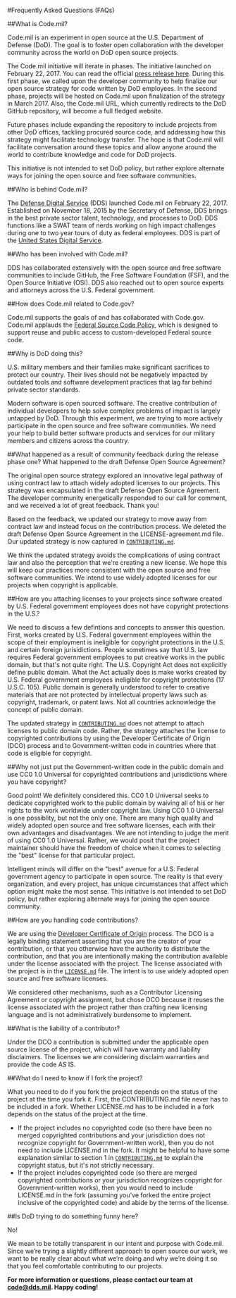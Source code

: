 #Frequently Asked Questions (FAQs)

##What is Code.mil?

Code.mil is an experiment in open source at the U.S. Department of Defense (DoD). The goal is to foster open collaboration with the developer community across the world on DoD open source projects.  

The Code.mil initiative will iterate in phases. The initiative launched on February 22, 2017. You can read the official [press release here](https://www.defense.gov/News/News-Releases/News-Release-View/Article/1092364/dod-announces-the-launch-of-codemil-an-experiment-in-open-source). During this first phase, we called upon the developer community to help finalize our open source strategy for code written by DoD employees. In the second phase, projects will be hosted on Code.mil upon finalization of the strategy in March 2017. Also, the Code.mil URL, which currently redirects to the DoD GitHub repository, will become a full fledged website. 

Future phases include expanding the repository to include projects from other DoD offices, tackling procured source code, and addressing how this strategy might facilitate technology transfer. The hope is that Code.mil will facilitate conversation around these topics and allow anyone around the world to contribute knowledge and code for DoD projects.

This initiative is not intended to set DoD policy, but rather explore alternate ways for joining the open source and free software communities.

##Who is behind Code.mil?

The [Defense Digital Service](https://dds.mil) (DDS) launched Code.mil on February 22, 2017. Established on November 18, 2015 by the Secretary of Defense, DDS brings in the best private sector talent, technology, and processes to DoD. DDS functions like a SWAT team of nerds working on high impact challenges during one to two year tours of duty as federal employees. DDS is part of the [United States Digital Service](https://usds.gov).

##Who has been involved with Code.mil?

DDS has collaborated extensively with the open source and free software communities to include GitHub, the Free Software Foundation (FSF),  and the Open Source Initiative (OSI). DDS also reached out to open source experts and attorneys across the U.S. Federal government. 

##How does Code.mil related to Code.gov?

Code.mil supports the goals of and has collaborated with Code.gov. Code.mil applauds the [Federal Source Code Policy](https://sourcecode.cio.gov), which is designed to support reuse and public access to custom-developed Federal source code.

##Why is DoD doing this?

U.S. military members and their families make significant sacrifices to protect our country. Their lives should not be negatively impacted by outdated tools and software development practices that lag far behind private sector standards.

Modern software is open sourced software. The creative contribution of individual developers to help solve complex problems of impact is largely untapped by DoD. Through this experiment, we are trying to more actively participate in the open source and free software communities. We need your help to build better software products and services for our military members and citizens across the country.

##What happened as a result of community feedback during the release phase one? What happened to the draft Defense Open Source Agreement?

The original open source strategy explored an innovative legal pathway of using contract law to attach widely adopted licenses to our projects. This strategy was encapsulated in the draft Defense Open Source Agreement. The developer community energetically responded to our call for comment, and we received a lot of great feedback. Thank you! 

Based on the feedback, we updated our strategy to move away from contract law and instead focus on the contribution process. We deleted the draft Defense Open Source Agreement in the LICENSE-agreement.md file. Our updated strategy is now captured in [`CONTRIBUTING.md`](/Proposal/CONTRIBUTING.md). 

We think the updated strategy avoids the complications of using contract law and also the perception that we're creating a new license. We hope this will keep our practices more consistent with the open source and free software communities. We intend to use widely adopted licenses for our projects when copyright is applicable.

##How are you attaching licenses to your projects since software created by U.S. Federal government employees does not have copyright protections in the U.S.?

We need to discuss a few defintions and concepts to answer this question. First, works created by U.S. Federal government employees within the scope of their employment is ineligible for copyright protections in the U.S. and certain foreign jurisidictions. People sometimes say that U.S. law requires Federal government employees to put creative works in the public domain, but that's not quite right. The U.S. Copyright Act does not explicitly define public domain. What the Act actually does is make works created by U.S. Federal government employees ineligible for copyright protections (17 U.S.C. 105). Public domain is generally understood to refer to creative materials that are not protected by intellectual property laws such as copyright, trademark, or patent laws. Not all countries acknowledge the concept of public domain.

The updated strategy in [`CONTRIBUTING.md`](/Proposal/CONTRIBUTING.md) does not attempt to attach licenses to public domain code. Rather, the strategy attaches the license to copyrighted contributions by using the Developer Certificate of Origin (DCO) process and to Government-written code in countries where that code is eligible for copyright.

##Why not just put the Government-written code in the public domain and use CC0 1.0 Universal for copyrighted contributions and jurisdictions where you have copyright?

Good point! We definitely considered this. CC0 1.0 Universal seeks to dedicate copyrighted work to the public domain by waiving all of his or her rights to the work worldwide under copyright law. Using CC0 1.0 Universal is one possiblity, but not the only one. There are many high quality and widely adopted open source and free software licenses, each with their own advantages and disadvantages. We are not intending to judge the merit of using CC0 1.0 Universal. Rather, we would posit that the project maintainer should have the freedom of choice when it comes to selecting the "best" license for that particular project. 

Intelligent minds will differ on the "best" avenue for a U.S. Federal government agency to participate in open source. The reality is that every organization, and every project, has unique circumstances that affect which option might make the most sense. This initiative is not intended to set DoD policy, but rather exploring alternate ways for joining the open source community.

##How are you handling code contributions?

We are using the [Developer Certificate of Origin](https://developercertificate.org) process. The DCO is a legally binding statement asserting that you are the creator of your contribution, or that you otherwise have the authority to distribute the contribution, and that you are intentionally making the contribution available under the license associated with the project. The license associated with the project is in the [`LICENSE.md`](/Proposal/LICENSE.md) file. The intent is to use widely adopted open source and free software licenses.

We considered other mechanisms, such as a Contributor Licensing Agreement or copyright assignment, but chose DCO because it reuses the license associated with the project rather than crafting new licensing language and is not administratively burdensome to implement.

##What is the liability of a contributor?

Under the DCO a contribution is submitted under the applicable open source license of the project, which will have warranty and liability disclaimers. The licenses we are considering disclaim warranties and provide the code AS IS.

##What do I need to know if I fork the project?

What you need to do if you fork the project depends on the status of the project at the time you fork it. First, the CONTRIBUTING.md file never has to be included in a fork. Whether LICENSE.md has to be included in a fork depends on the status of the project at the time.

* If the project includes no copyrighted code (so there have been no merged copyrighted contributions and your jurisdiction does not recognize copyright for Government-written work), then you do not need to include LICENSE.md in the fork. It might be helpful to have some explanation similar to section 1 in [`CONTRIBUTING.md`](/Proposal/CONTRIBUTING.md) to explain the copyright status, but it's not strictly necessary.
* If the project includes copyrighted code (so there are merged copyrighted contributions or your jurisdiction recognizes copyright for Government-written works), then you would need to include LICENSE.md in the fork (assuming you've forked the entire project inclusive of the copyrighted code) and abide by the terms of the license.

##Is DoD trying to do something funny here?

No!

We mean to be totally transparent in our intent and purpose with Code.mil. Since we’re trying a slightly different approach to open source our work, we want to be really clear about what we’re doing and why we’re doing it so that you feel comfortable contributing to our projects.


**For more information or questions, please contact our team at code@dds.mil. Happy coding!**
